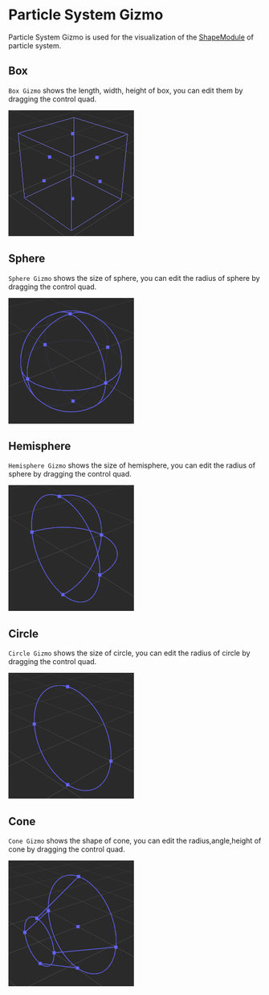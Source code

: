 # Particle System Gizmo
Particle System Gizmo is used for the visualization of the [ShapeModule](../particle-system/emitter.md) of particle system.
## Box
`Box Gizmo` shows the length, width, height of box, you can edit them by dragging the control quad.

![particle box gizmo](images/particle-box-gizmo.png)

## Sphere
`Sphere Gizmo` shows the size of sphere, you can edit the radius of sphere by dragging the control quad.

![particle sphere gizmo](images/particle-sphere-gizmo.png)

## Hemisphere
`Hemisphere Gizmo` shows the size of hemisphere, you can edit the radius of sphere by dragging the control quad.

![particle hemisphere gizmo](images/particle-hemisphere-gizmo.png)

## Circle
`Circle Gizmo` shows the size of circle, you can edit the radius of circle by dragging the control quad.

![particle circle gizmo](images/particle-circle-gizmo.png)

## Cone
`Cone Gizmo` shows the shape of cone, you can edit the radius,angle,height of cone by dragging the control quad.

![particle cone gizmo](images/particle-cone-gizmo.png)

